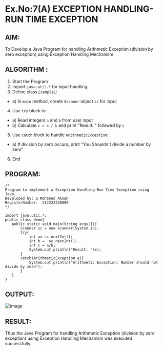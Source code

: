 # Ex.No:7(A) EXCEPTION HANDLING-RUN TIME EXCEPTION

## AIM:
  To Develop a Java Program for handling Arithmetic Exception (division by zero exception) using Exception Handling Mechanism.

## ALGORITHM :
1.  Start the Program
2.	Import `java.util.*` for input handling
3.	Define class `Example1`:
-	a) In `main` method, create `Scanner` object `sc` for input
4.	Use `try` block to:
-	a) Read integers `a` and `b` from user input
-	b) Calculate `c = a / b` and print "Result: " followed by `c`
5.	Use `catch` block to handle `ArithmeticException`:
-	a) If division by zero occurs, print "You Shouldn't divide a number by zero"
6.	End

## PROGRAM:
 ```
/*
Program to implement a Exception Handling-Run Time Exception using Java
Developed by: S Mohamed Ahsan
RegisterNumber:  212223240089
*/

import java.util.*;
public class demo{
    public static void main(String args[]){
        Scanner sc = new Scanner(System.in);
        try{
            int a= sc.nextInt();
            int b =  sc.nextInt();
            int c = a/b;
            System.out.println("Result: "+c);
        }
        catch(ArithmeticException e){
            System.out.println("Arithmetic Exception: Number should not divide by zero");
        }
    }
}
```

## OUTPUT:
![image](https://github.com/user-attachments/assets/71b22127-b385-4975-afd1-c80feaf90b3f)

## RESULT:
Thus the Java Program for handling Arithmetic Exception (division by zero exception) using Exception Handling Mechanism was executed successfully.
